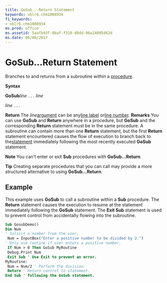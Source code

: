 ```yaml
---
title: GoSub...Return Statement
keywords: vblr6.chm1008934
f1_keywords:
- vblr6.chm1008934
ms.prod: office
ms.assetid: 5aafb93f-0baf-f319-d8dd-96a14095d62d
ms.date: 06/08/2017
---
```



# GoSub...Return Statement

Branches to and returns from a subroutine within a [procedure](vbe-glossary.md).

 **Syntax**

 **GoSub**_line_
 `...`
 _line_

 _line_
 `...`

 **Return**
The  _line_[argument](vbe-glossary.md) can be any[line label](vbe-glossary.md) or[line number](vbe-glossary.md).
 **Remarks**
You can use **GoSub** and **Return** anywhere in a procedure, but **GoSub** and the corresponding **Return** statement must be in the same procedure. A subroutine can contain more than one **Return** statement, but the first **Return** statement encountered causes the flow of execution to branch back to the[statement](vbe-glossary.md) immediately following the most recently executed **GoSub** statement.

 **Note**  You can't enter or exit **Sub** procedures with **GoSub...Return**.


 **Tip**  Creating separate procedures that you can call may provide a more structured alternative to using **GoSub...Return**.


## Example

This example uses **GoSub** to call a subroutine within a **Sub** procedure. The **Return** statement causes the execution to resume at the statement immediately following the **GoSub** statement. The **Exit Sub** statement is used to prevent control from accidentally flowing into the subroutine.


```vb
Sub GosubDemo() 
Dim Num 
' Solicit a number from the user. 
 Num = InputBox("Enter a positive number to be divided by 2.") 
' Only use routine if user enters a positive number. 
 If Num > 0 Then GoSub MyRoutine 
 Debug.Print Num 
 Exit Sub ' Use Exit to prevent an error. 
MyRoutine: 
 Num = Num/2 ' Perform the division. 
 Return ' Return control to statement. 
End Sub ' following the GoSub statement. 

```


